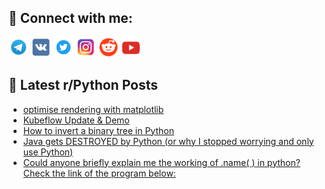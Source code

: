 ## 🔎 Connect with me:
[<img src="https://github.com/bullbesh/bullbesh/blob/main/images/Telegram.png" width="32" height="32" />](https://t.me/bullbesh)
[<img src="https://github.com/bullbesh/bullbesh/blob/main/images/VK.png" width="32" height="32" />](https://vk.com/bullbesh)
[<img src="https://github.com/bullbesh/bullbesh/blob/main/images/Twitter.png" width="32" height="32" />](https://twitter.com/bullbesh1)
[<img src="https://github.com/bullbesh/bullbesh/blob/main/images/Instagram.png" width="32" height="32" />](https://www.instagram.com/bullbesh)
[<img src="https://github.com/bullbesh/bullbesh/blob/main/images/Reddit.png" width="32" height="32" />](https://www.reddit.com/user/bullbesh)
[<img src="https://github.com/bullbesh/bullbesh/blob/main/images/YouTube.png" width="32" height="32" />](https://www.youtube.com/channel/UCtfjRs6uzgq5mfm8S06WTcg)

## 📕 Latest r/Python Posts
<!-- BLOG-POST-LIST:START -->
- [optimise rendering with matplotlib](https://www.reddit.com/r/Python/comments/wqkyd0/optimise_rendering_with_matplotlib/)
- [Kubeflow Update &amp; Demo](https://www.reddit.com/r/Python/comments/wqk0fd/kubeflow_update_demo/)
- [How to invert a binary tree in Python](https://www.reddit.com/r/Python/comments/wqj08x/how_to_invert_a_binary_tree_in_python/)
- [Java gets DESTROYED by Python &lpar;or why I stopped worrying and only use Python&rpar;](https://www.reddit.com/r/Python/comments/wqi55g/java_gets_destroyed_by_python_or_why_i_stopped/)
- [Could anyone briefly explain me the working of .name&lpar; &rpar; in python? Check the link of the program below:](https://www.reddit.com/r/Python/comments/wqhowv/could_anyone_briefly_explain_me_the_working_of/)
<!-- BLOG-POST-LIST:END -->
